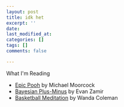 ```yaml
---
layout: post
title: idk het
excerpt: ''
date: 
last_modified_at: 
categories: []
tags: []
comments: false

---
```

What I'm Reading

* [Epic Pooh](https://warwick.ac.uk/fac/arts/english/currentstudents/undergraduate/modules/en361fantastika/bibliography/2.7moorcock_m.1978epic_pooh.pdf) by Michael Moorcock
* [Bayesian Plus-Minus](https://nbviewer.ipython.org/github/EvanZ/ppl-pm/blob/main/xpm.ipynb) by Evan Zamir
* [Basketball Meditation](https://www.poetryfoundation.org/harriet/2008/09/basketball-meditation) by Wanda Coleman